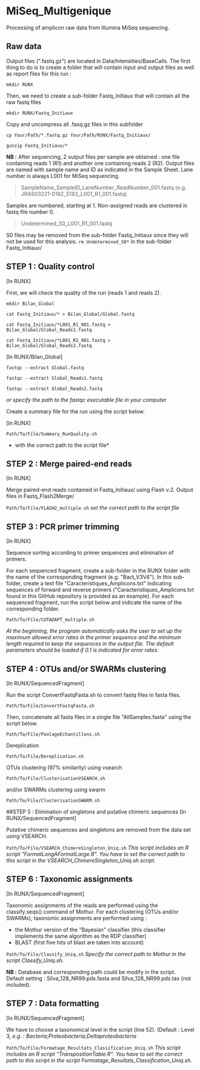 # MiSeq_Multigenique
Processing of amplicon raw data from Illumina MiSeq sequencing.

## Raw data

Output files (".fastq.gz") are located in Data/Intensities/BaseCalls.
The first thing to do is to create a folder that will contain input and output files as well as report files for this run : 

`mkdir RUNX`

Then, we need to create a sub-folder Fastq_Initiaux that will contain all the raw fastq files

`mkdir RUNX/Fastq_Initiaux`

Copy and uncompress all .fasq.gz files in this subfolder

`cp Your/Path/*.fastq.gz Your/Path/RUNX/Fastq_Initiaux/`

`gunzip Fastq_Initiaux/*`

**NB :** After sequencing, 2 output files per sample are obtained : one file containing reads 1 (R1) and another one containing reads 2 (R2). Output files are named with sample name and ID as indicated in the Sample Sheet. Lane number is always L001 for MiSeq sequencing.
> SampleName_SampleID_LaneNumber_ReadNumber_001.fastq (e.g. JRAS03221-0182_S183_L001_R1_001.fastq)

Samples are numbered, starting at 1. Non-assigned reads are clustered in fastq file number 0.
> Undetermined_S0_L001_R1_001.fastq

S0 files may be removed from the sub-folder Fastq_Initiaux since they will not be used for this analysis.
`rm Undetermined_S0*` in the sub-folder Fastq_Initiaux/


## STEP 1 : Quality control
[In RUNX]

First, we will check the quality of the run (reads 1 and reads 2).

`mkdir Bilan_Global`

`cat Fastq_Initiaux/* > Bilan_Global/Global.fastq`

`cat Fastq_Initiaux/*L001_R1_001.fastq > Bilan_Global/Global_Reads1.fastq`

`cat Fastq_Initiaux/*L001_R2_001.fastq > Bilan_Global/Global_Reads2.fastq`

[In RUNX/Bilan_Global]

`fastqc --extract Global.fastq`

`fastqc --extract Global_Reads1.fastq`

`fastqc --extract Global_Reads2.fastq`

*or specify the path to the fastqc executable file in your computer*

Create a summary file for the run using the script below.

[In RUNX]

`Path/To/File/Summary_RunQuality.sh`
* with the correct path to the script file*


## STEP 2 : Merge paired-end reads
[In RUNX]

Merge paired-end reads contained in Fastq_Initiaux/ using Flash v.2.
Output files in Fastq_Flash2Merge/

`Path/To/File/FLASH2_multiple.sh`
*set the correct path to the script file*


## STEP 3 : PCR primer trimming
[In RUNX]

Sequence sorting according to primer sequences and elimination of primers.

For each sequenced fragment, create a sub-folder in the RUNX folder with the name of the corresponding fragment (e.g. "Bact_V3V4"). In this sub-folder, create a text file "Caracteristiques_Amplicons.txt" indicating sequences of forward and reverse primers ("Caracteristiques_Amplicons.txt found in this GitHub repository is provided as an example). For each sequenced fragment,   run the script below and indicate the name of the corresponding folder. 

`Path/To/File/CUTADAPT_multiple.sh`

*At the beginning, the program automatically asks the user to set up the maximum allowed error rates in the primer sequence and the minimum length required to keep the sequences in the output file. The default parameters should be loaded if 0.1 is indicated for error rates.*

## STEP 4 : OTUs and/or SWARMs clustering
[In RUNX/SequencedFragment]

Run the script ConvertFastqFasta.sh to convert fastq files in fasta files.

`Path/To/File/ConvertFastqFasta.sh`

Then, concatenate all fasta files in a single file "AllSamples.fasta" using the script below.

`Path/To/File/PoolageEchantillons.sh`

Dereplication 

`Path/To/File/Dereplication.sh`

OTUs clustering (97% similarity) using vsearch

`Path/To/File/ClusterisationVSEARCH.sh`

and/or SWARMs clustering using swarm

`Path/To/File/ClusterisationSWARM.sh`


##STEP 5 : Elimination of singletons and putative chimeric sequences
[In RUNX/SequencedFragment]

Putative chimeric sequences and singletons are removed from the data set using VSEARCH.

`Path/To/File/VSEARCH_ChimereSingleton_Uniq.sh`
*This script includes an R script "FormatLongAFormatLarge.R". You have to set the correct path to this script in the VSEARCH_ChimereSingleton_Uniq.sh script.*


## STEP 6 : Taxonomic assignments
[In RUNX/SequencedFragment]

Taxonomic assignments of the reads are performed using the classify.seqs() command of Mothur.
For each clustering (OTUs and/or SWARMs), taxonomic assignments are performed using :

-  the Mothur version of the "Bayesian" classifier (this classifier implements the same algorithm as the RDP classifier)
-  BLAST (first five hits of blast are taken into account)

`Path/To/File/Classify_Uniq.sh`
*Specify the correct path to Mothur in the script Classify_Uniq.sh.*

**NB :** Database and corresponding path could be modify in the script. Default setting : Silva_128_NR99.pds.fasta and Silva_128_NR99.pds.tax (not included).


## STEP 7 : Data formatting
[In RUNX/SequencedFragment]

We have to choose a taxonomical level in the script (line 52). (Default : Level 3, *e.g. : Bacteria;Proteobacteria;Deltaproteobacteria*

`Path/To/File/Formatage_Resultats_Classification_Uniq.sh`
*This script includes an R script "TranspositionTable.R". You have to set the correct path to this script in the script Formatage_Resultats_Classification_Uniq.sh.*

